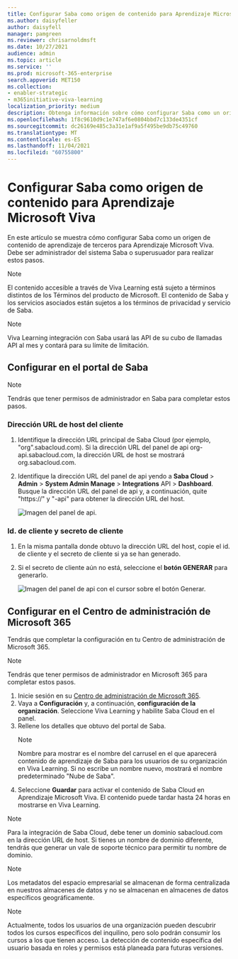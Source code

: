 ```yaml
---
title: Configurar Saba como origen de contenido para Aprendizaje Microsoft Viva
ms.author: daisyfeller
author: daisyfell
manager: pamgreen
ms.reviewer: chrisarnoldmsft
ms.date: 10/27/2021
audience: admin
ms.topic: article
ms.service: ''
ms.prod: microsoft-365-enterprise
search.appverid: MET150
ms.collection:
- enabler-strategic
- m365initiative-viva-learning
localization_priority: medium
description: Obtenga información sobre cómo configurar Saba como un origen de contenido de aprendizaje para Aprendizaje Microsoft Viva.
ms.openlocfilehash: 1f8c9610d9c1e747af6e0804bbd7c133de4351cf
ms.sourcegitcommit: dc26169e485c3a31e1af9a5f495be9db75c49760
ms.translationtype: MT
ms.contentlocale: es-ES
ms.lasthandoff: 11/04/2021
ms.locfileid: "60755800"
---
```

# <a name="configure-saba-as-a-content-source-for-microsoft-viva-learning"></a>Configurar Saba como origen de contenido para Aprendizaje Microsoft Viva

En este artículo se muestra cómo configurar Saba como un origen de contenido de aprendizaje de terceros para Aprendizaje Microsoft Viva. Debe ser administrador del sistema Saba o superusuador para realizar estos pasos.

>[!NOTE]
>El contenido accesible a través de Viva Learning está sujeto a términos distintos de los Términos del producto de Microsoft. El contenido de Saba y los servicios asociados están sujetos a los términos de privacidad y servicio de Saba.

>[!NOTE]
>Viva Learning integración con Saba usará las API de su cubo de llamadas API al mes y contará para su límite de limitación.

## <a name="configure-in-your-saba-portal"></a>Configurar en el portal de Saba

>[!NOTE]
>Tendrás que tener permisos de administrador en Saba para completar estos pasos.

### <a name="clients-host-url"></a>Dirección URL de host del cliente

1. Identifique la dirección URL principal de Saba Cloud (por ejemplo, "org".sabacloud.com). Si la dirección URL del panel de api org-api.sabacloud.com, la dirección URL de host se mostrará org.sabacloud.com.
2. Identifique la dirección URL del panel de api yendo a **Saba Cloud**  >  **Admin**  >  **System Admin Manage**  >  **Integrations** API  >  **Dashboard**. Busque la dirección URL del panel de api y, a continuación, quite "https://" y "-api" para obtener la dirección URL del host.

    ![Imagen del panel de api.](../media/learning/saba-a.png)

### <a name="client-id-and-client-secret"></a>Id. de cliente y secreto de cliente

1. En la misma pantalla donde obtuvo la dirección URL del host, copie el id. de cliente y el secreto de cliente si ya se han generado.

2. Si el secreto de cliente aún no está, seleccione el **botón GENERAR** para generarlo.

    ![Imagen del panel de api con el cursor sobre el botón Generar.](../media/learning/saba-b.png)

## <a name="configure-in-your-microsoft-365-admin-center"></a>Configurar en el Centro de administración de Microsoft 365

Tendrás que completar la configuración en tu Centro de administración de Microsoft 365.

>[!NOTE]
>Tendrás que tener permisos de administrador en Microsoft 365 para completar estos pasos.

1. Inicie sesión en su [Centro de administración de Microsoft 365](https://admin.microsoft.com).
2. Vaya a **Configuración** y, a continuación, **configuración de la organización**. Seleccione Viva Learning y habilite Saba Cloud en el panel.
3. Rellene los detalles que obtuvo del portal de Saba.
    >[!NOTE]
    >Nombre para mostrar es el nombre del carrusel en el que aparecerá contenido de aprendizaje de Saba para los usuarios de su organización en Viva Learning. Si no escribe un nombre nuevo, mostrará el nombre predeterminado "Nube de Saba".
4. Seleccione **Guardar** para activar el contenido de Saba Cloud en Aprendizaje Microsoft Viva. El contenido puede tardar hasta 24 horas en mostrarse en Viva Learning.

> [!Note]
> Para la integración de Saba Cloud, debe tener un dominio sabacloud.com en la dirección URL de host. Si tienes un nombre de dominio diferente, tendrás que generar un vale de soporte técnico para permitir tu nombre de dominio.

>[!NOTE]
>Los metadatos del espacio empresarial se almacenan de forma centralizada en nuestros almacenes de datos y no se almacenan en almacenes de datos específicos geográficamente.

>[!NOTE]
>Actualmente, todos los usuarios de una organización pueden descubrir todos los cursos específicos del inquilino, pero solo podrán consumir los cursos a los que tienen acceso. La detección de contenido específica del usuario basada en roles y permisos está planeada para futuras versiones.
